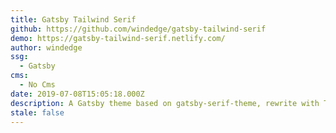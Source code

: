 ```yaml
---
title: Gatsby Tailwind Serif
github: https://github.com/windedge/gatsby-tailwind-serif
demo: https://gatsby-tailwind-serif.netlify.com/
author: windedge
ssg:
  - Gatsby
cms:
  - No Cms
date: 2019-07-08T15:05:18.000Z
description: A Gatsby theme based on gatsby-serif-theme, rewrite with Tailwind CSS.
stale: false
---
```

